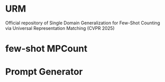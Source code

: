 # URM
Official repository of Single Domain Generalization for Few-Shot Counting via Universal Representation Matching (CVPR 2025)

# few-shot MPCount

# Prompt Generator

